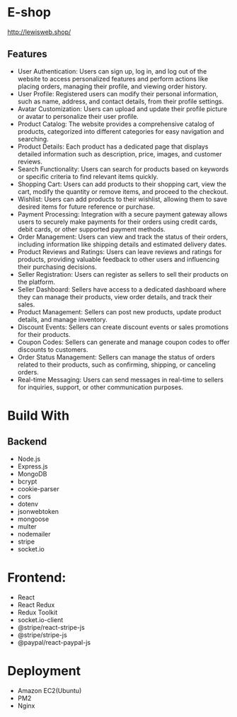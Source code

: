 # E-shop
http://lewisweb.shop/
## Features
* User Authentication: Users can sign up, log in, and log out of the website to access personalized features and perform actions like placing orders, managing their profile, and viewing order history.
* User Profile: Registered users can modify their personal information, such as name, address, and contact details, from their profile settings.
* Avatar Customization: Users can upload and update their profile picture or avatar to personalize their user profile.
* Product Catalog: The website provides a comprehensive catalog of products, categorized into different categories for easy navigation and searching.
* Product Details: Each product has a dedicated page that displays detailed information such as description, price, images, and customer reviews.
* Search Functionality: Users can search for products based on keywords or specific criteria to find relevant items quickly.
* Shopping Cart: Users can add products to their shopping cart, view the cart, modify the quantity or remove items, and proceed to the checkout.
* Wishlist: Users can add products to their wishlist, allowing them to save desired items for future reference or purchase.
* Payment Processing: Integration with a secure payment gateway allows users to securely make payments for their orders using credit cards, debit cards, or other supported payment methods.
* Order Management: Users can view and track the status of their orders, including information like shipping details and estimated delivery dates.
* Product Reviews and Ratings: Users can leave reviews and ratings for products, providing valuable feedback to other users and influencing their purchasing decisions.
* Seller Registration: Users can register as sellers to sell their products on the platform.
* Seller Dashboard: Sellers have access to a dedicated dashboard where they can manage their products, view order details, and track their sales.
* Product Management: Sellers can post new products, update product details, and manage inventory.
* Discount Events: Sellers can create discount events or sales promotions for their products.
* Coupon Codes: Sellers can generate and manage coupon codes to offer discounts to customers.
* Order Status Management: Sellers can manage the status of orders related to their products, such as confirming, shipping, or canceling orders.
* Real-time Messaging: Users can send messages in real-time to sellers for inquiries, support, or other communication purposes.

# Build With
## Backend
* Node.js
* Express.js
* MongoDB
* bcrypt
* cookie-parser
* cors
* dotenv
* jsonwebtoken
* mongoose
* multer
* nodemailer
* stripe
* socket.io
# Frontend:
* React
* React Redux
* Redux Toolkit
* socket.io-client
* @stripe/react-stripe-js
* @stripe/stripe-js
* @paypal/react-paypal-js
# Deployment
* Amazon EC2(Ubuntu)
* PM2
* Nginx
